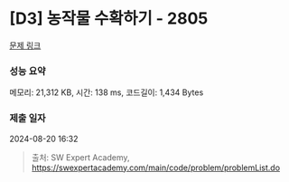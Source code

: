 # [D3] 농작물 수확하기 - 2805 

[문제 링크](https://swexpertacademy.com/main/code/problem/problemDetail.do?contestProbId=AV7GLXqKAWYDFAXB) 

### 성능 요약

메모리: 21,312 KB, 시간: 138 ms, 코드길이: 1,434 Bytes

### 제출 일자

2024-08-20 16:32



> 출처: SW Expert Academy, https://swexpertacademy.com/main/code/problem/problemList.do